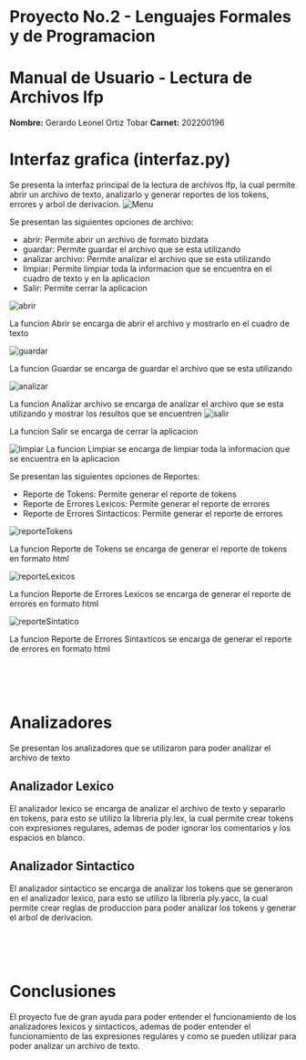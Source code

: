 # Proyecto No.2 - Lenguajes Formales y de Programacion

# Manual de Usuario - Lectura de Archivos lfp




**Nombre:** Gerardo Leonel Ortiz Tobar
**Carnet:** 202200196


# Interfaz grafica (interfaz.py)
Se presenta la interfaz principal de la lectura de archivos lfp, la cual permite abrir un archivo de texto, analizarlo y generar reportes de los tokens, errores y arbol de derivacion.
![Menu](https://github.com/Gerardleo/LFP-Proyecto2-202200196/blob/main/img_reportes/Interfaz.png)


Se presentan las siguientes opciones de archivo:

- abrir: Permite abrir un archivo de formato bizdata
- guardar: Permite guardar el archivo que se esta utilizando
- analizar archivo: Permite analizar el archivo que se esta utilizando
- limpiar: Permite limpiar toda la informacion que se encuentra en el cuadro de texto y en la aplicacion
- Salir: Permite cerrar la aplicacion

![abrir](https://github.com/Gerardleo/LFP-Proyecto2-202200196/blob/main/img_reportes/abrir.png)

La funcion Abrir se encarga de abrir el archivo y mostrarlo en el cuadro de texto

![guardar](https://github.com/Gerardleo/LFP-Proyecto2-202200196/blob/main/img_reportes/guardar.png)

La funcion Guardar se encarga de guardar el archivo que se esta utilizando

![analizar](https://github.com/Gerardleo/LFP-Proyecto2-202200196/blob/main/img_reportes/analizar.png)

La funcion Analizar archivo se encarga de analizar el archivo que se esta utilizando y mostrar los resultos que se encuentren
![salir](https://github.com/Gerardleo/LFP-Proyecto2-202200196/blob/main/img_reportes/salir%20(2).png)


La funcion Salir se encarga de cerrar la aplicacion

![limpiar](https://github.com/Gerardleo/LFP-Proyecto2-202200196/blob/main/img_reportes/limpiar.png)
La funcion Limpiar se encarga de limpiar toda la informacion que se encuentra en la aplicacion

Se presentan las siguientes opciones de Reportes:

- Reporte de Tokens: Permite generar el reporte de tokens
- Reporte de Errores Lexicos: Permite generar el reporte de errores
- Reporte de Errores Sintacticos: Permite generar el reporte de errores

![reporteTokens](https://github.com/Gerardleo/LFP-Proyecto2-202200196/blob/main/img_reportes/tokens.png)

La funcion Reporte de Tokens se encarga de generar el reporte de tokens en formato html


![reporteLexicos](https://github.com/Gerardleo/LFP-Proyecto2-202200196/blob/main/img_reportes/lexico.png)

La funcion Reporte de Errores Lexicos se encarga de generar el reporte de errores en formato html

![reporteSintatico](https://github.com/Gerardleo/LFP-Proyecto2-202200196/blob/main/img_reportes/sintaticos.png)

La funcion Reporte de Errores Sintaxticos se encarga de generar el reporte de errores en formato html



<br>
<br>
<br>

# Analizadores
Se presentan los analizadores que se utilizaron para poder analizar el archivo de texto
## Analizador Lexico
El analizador lexico se encarga de analizar el archivo de texto y separarlo en tokens, para esto se utilizo la libreria ply.lex, la cual permite crear tokens con expresiones regulares, ademas de poder ignorar los comentarios y los espacios en blanco.

## Analizador Sintactico 
El analizador sintactico se encarga de analizar los tokens que se generaron en el analizador lexico, para esto se utilizo la libreria ply.yacc, la cual permite crear reglas de produccion para poder analizar los tokens y generar el arbol de derivacion.

<br>
<br>
<br>

# Conclusiones
El proyecto fue de gran ayuda para poder entender el funcionamiento de los analizadores lexicos y sintacticos, ademas de poder entender el funcionamiento de las expresiones regulares y como se pueden utilizar para poder analizar un archivo de texto.